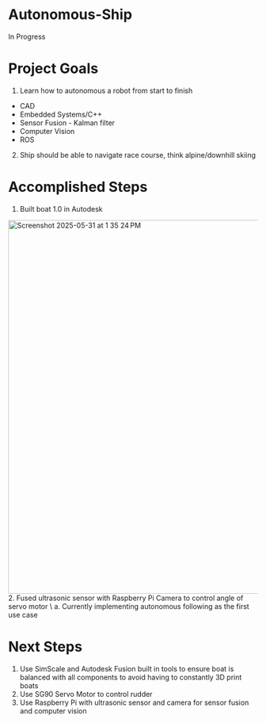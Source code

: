 # Autonomous-Ship
In Progress
# Project Goals
1. Learn how to autonomous a robot from start to finish
  - CAD
  - Embedded Systems/C++
  - Sensor Fusion - Kalman filter
  - Computer Vision
  - ROS
2. Ship should be 
able to navigate race course, think alpine/downhill skiing

# Accomplished Steps
1. Built boat 1.0 in Autodesk
<img width="754" alt="Screenshot 2025-05-31 at 1 35 24 PM" src="https://github.com/user-attachments/assets/e0b49fca-9878-48d5-90a6-fdf6400a827d" />
2. Fused ultrasonic sensor with Raspberry Pi Camera to control angle of servo motor \
   a. Currently implementing autonomous following as the first use case


# Next Steps
1. Use SimScale and Autodesk Fusion built in tools to ensure boat is balanced with all components to avoid having to constantly 3D print boats
2. Use SG90 Servo Motor to control rudder 
3. Use Raspberry Pi with ultrasonic sensor and camera for sensor fusion and computer vision
